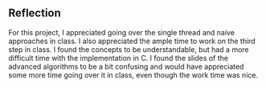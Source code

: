 ## Reflection
For this project, I appreciated going over the single thread and naive approaches in class. I also appreciated the ample time to work on the third step in class. I found the concepts to be understandable, but had a more difficult time with the implementation in C. I found the slides of the advanced algorithms to be a bit confusing and would have appreciated some more time going over it in class, even though the work time was nice. 
